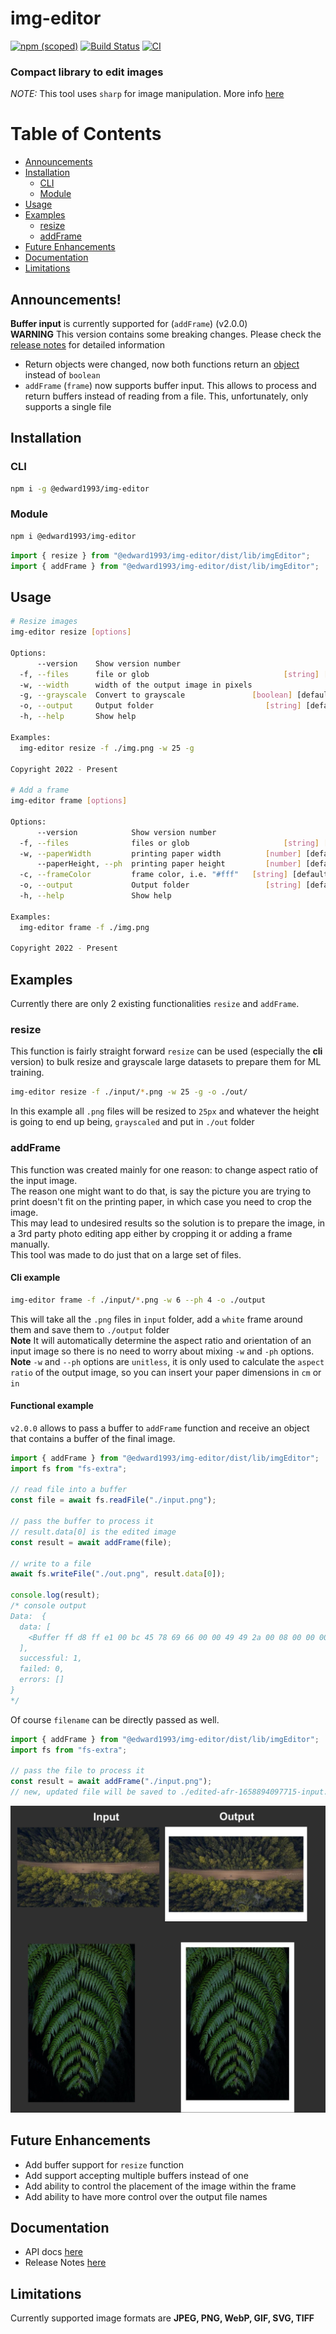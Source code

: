 # img-editor

[![npm (scoped)](https://img.shields.io/npm/v/@edward1993/img-editor?style=flat-square)](https://www.npmjs.com/package/@edward1993/img-editor)
[![Build Status](https://github.com/edward93/img-editor/actions/workflows/npm-publish.yml/badge.svg)](https://github.com/edward93/img-editor/actions/workflows/npm-publish.yml)
[![CI](https://github.com/edward93/img-editor/actions/workflows/ci.yml/badge.svg)](https://github.com/edward93/img-editor/actions/workflows/ci.yml)

### Compact library to edit images

_NOTE:_ This tool uses `sharp` for image manipulation. More info <a href="https://github.com/lovell/sharp" target="blank">here</a>

# Table of Contents

- [Announcements](#announcements)
- [Installation](#installation)
  - [CLI](#cli)
  - [Module](#module)
- [Usage](#usage)
- [Examples](#examples)
  - [resize](#resize)
  - [addFrame](#addframe)
- [Future Enhancements](#future-enhancements)
- [Documentation](#documentation)
- [Limitations](#limitations)

## Announcements!

**Buffer input** is currently supported for (`addFrame`) (v2.0.0) </br>
**WARNING** This version contains some breaking changes.
Please check the [release notes](docs/releaseNotes.md) for detailed information </br>

- Return objects were changed, now both functions return an [object](docs/md/modules/imgEditor_types.md#processedimagesinfo) instead of `boolean`
- `addFrame` (`frame`) now supports buffer input. This allows to process and return buffers instead of reading from a file. This, unfortunately, only supports a single file

## Installation

### CLI

```bash
npm i -g @edward1993/img-editor
```

### Module

```bash
npm i @edward1993/img-editor
```

```js
import { resize } from "@edward1993/img-editor/dist/lib/imgEditor";
import { addFrame } from "@edward1993/img-editor/dist/lib/imgEditor";
```

## Usage

```bash
# Resize images
img-editor resize [options]

Options:
      --version    Show version number                                 [boolean]
  -f, --files      file or glob                              [string] [required]
  -w, --width      width of the output image in pixels                  [number]
  -g, --grayscale  Convert to grayscale               [boolean] [default: false]
  -o, --output     Output folder                         [string] [default: "."]
  -h, --help       Show help                                           [boolean]

Examples:
  img-editor resize -f ./img.png -w 25 -g

Copyright 2022 - Present

# Add a frame
img-editor frame [options]

Options:
      --version            Show version number                         [boolean]
  -f, --files              files or glob                     [string] [required]
  -w, --paperWidth         printing paper width          [number] [default: "4"]
      --paperHeight, --ph  printing paper height         [number] [default: "6"]
  -c, --frameColor         frame color, i.e. "#fff"   [string] [default: "#fff"]
  -o, --output             Output folder                 [string] [default: "."]
  -h, --help               Show help                                   [boolean]

Examples:
  img-editor frame -f ./img.png

Copyright 2022 - Present
```

## Examples

Currently there are only 2 existing functionalities `resize` and `addFrame`. </br>

### resize

This function is fairly straight forward
`resize` can be used (especially the **cli** version) to bulk resize and grayscale large datasets to prepare them for ML training.

```bash
img-editor resize -f ./input/*.png -w 25 -g -o ./out/
```

In this example all `.png` files will be resized to `25px` and whatever the height is going to end up being, `grayscaled` and put in `./out` folder

### addFrame

This function was created mainly for one reason: to change aspect ratio of the input image. </br>
The reason one might want to do that, is say the picture you are trying to print doesn't fit on the printing paper, in which case you need to crop the image. </br>
This may lead to undesired results so the solution is to prepare the image, in a 3rd party photo editing app either by cropping it or adding a frame manually. </br>
This tool was made to do just that on a large set of files.

#### Cli example

```bash
img-editor frame -f ./input/*.png -w 6 --ph 4 -o ./output
```

This will take all the `.png` files in `input` folder, add a `white` frame around them and save them to `./output` folder </br>
**Note** It will automatically determine the aspect ratio and orientation of an input image so there is no need to worry about mixing `-w` and `-ph` options. </br>
**Note** `-w` and `--ph` options are `unitless`, it is only used to calculate the `aspect ratio` of the output image, so you can insert your paper dimensions in `cm` or `in` </br>

#### Functional example

`v2.0.0` allows to pass a buffer to `addFrame` function and receive an object that contains a buffer of the final image.

```js
import { addFrame } from "@edward1993/img-editor/dist/lib/imgEditor";
import fs from "fs-extra";

// read file into a buffer
const file = await fs.readFile("./input.png");

// pass the buffer to process it
// result.data[0] is the edited image
const result = await addFrame(file);

// write to a file
await fs.writeFile("./out.png", result.data[0]);

console.log(result);
/* console output
Data:  {
  data: [
    <Buffer ff d8 ff e1 00 bc 45 78 69 66 00 00 49 49 2a 00 08 00 00 00 06 00 12 01 03 00 01 00 00 00 01 00 00 00 1a 01 05 00 01 00 00 00 56 00 00 00 1b 01 05 00 ... 3355222 more bytes>
  ],
  successful: 1,
  failed: 0,
  errors: []
}
*/
```

Of course `filename` can be directly passed as well.

```js
import { addFrame } from "@edward1993/img-editor/dist/lib/imgEditor";
import fs from "fs-extra";

// pass the file to process it
const result = await addFrame("./input.png");
// new, updated file will be saved to ./edited-afr-1658894097715-input.png
```

![InputImage](/docs/media/img-demo.png)


## Future Enhancements

- Add buffer support for `resize` function
- Add support accepting multiple buffers instead of one
- Add ability to control the placement of the image within the frame
- Add ability to have more control over the output file names

## Documentation

- API docs [here](docs/md/modules/imgEditor.md)
- Release Notes [here](docs/releaseNotes.md)

## Limitations

Currently supported image formats are **JPEG, PNG, WebP, GIF, SVG, TIFF**
